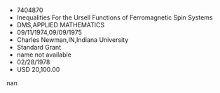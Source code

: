 
* 7404870
* Inequalities For the Ursell Functions of Ferromagnetic Spin Systems
* DMS,APPLIED MATHEMATICS
* 09/11/1974,09/09/1975
* Charles Newman,IN,Indiana University
* Standard Grant
*   name not available
* 02/28/1978
* USD 20,100.00

nan
